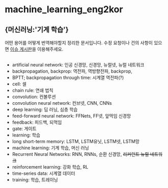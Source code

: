# machine_learning_eng2kor


## {머신러닝:'기계 학습'}
어떤 용어를 어떻게 번역해야할지 정리한 문서입니다.
수정 요청이나 건의 사항이 있으면 [이슈 게시판](https://github.com/keunwoochoi/machine_learning_eng2kor/issues)을 이용해주세요.

##

* artificial neural network: 인공 신경망, 신경망, 뉴럴넷, 뉴럴 네트워크
* backpropagation, backprop: 역전파, 역방향전파, backprop,
* BPTT; backpropagation through time: 시계열 역전파(?)
* cell: 셀
* chain rule: 연쇄 법칙
* convolution: 컨볼루션
* convolution neural network: 컨브넷, CNN, CNNs
* deep learning: 딥 러닝, 심층 학습
* feed-forward neural network: FFNets, FF넷, 앞먹임 신경망
* feedback: 피드백, 되먹임
* gate: 게이트
* learning: 학습
* long short-term memory: LSTM, LSTM유닛, LSTM넷, LSTM망
* machine learning: 기계 학습, 머신 러닝
* Recurrent Neural Networks: RNN, RNNs, 순환 신경망, ~~리커런트 뉴럴 네트워크~~
* reinforcement learning: 강화 학습, RL
* time-series data: 시계열 데이터
* training: 학습, 트레이닝



